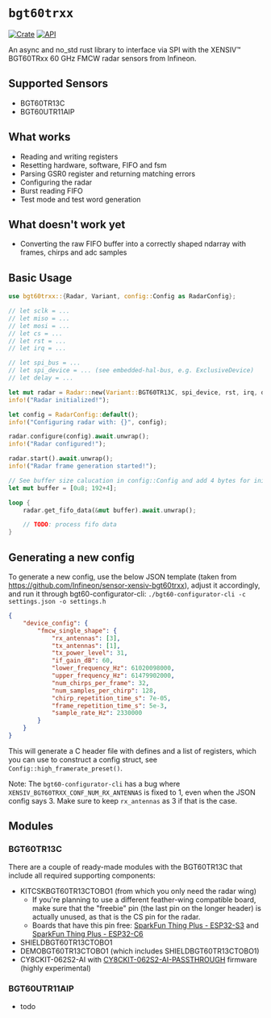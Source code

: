 # `bgt60trxx`

[![Crate](https://img.shields.io/crates/v/bgt60trxx.svg)](https://crates.io/crates/bgt60trxx)
[![API](https://docs.rs/bgt60trxx/badge.svg)](https://docs.rs/bgt60trxx)

An async and no_std rust library to interface via SPI with the XENSIV™ BGT60TRxx 60 GHz FMCW radar sensors from Infineon.

## Supported Sensors
- BGT60TR13C
- BGT60UTR11AIP

## What works
- Reading and writing registers
- Resetting hardware, software, FIFO and fsm
- Parsing GSR0 register and returning matching errors
- Configuring the radar
- Burst reading FIFO
- Test mode and test word generation

## What doesn't work yet
- Converting the raw FIFO buffer into a correctly shaped ndarray with frames, chirps and adc samples

## Basic Usage
```rust
use bgt60trxx::{Radar, Variant, config::Config as RadarConfig};

// let sclk = ...
// let miso = ...
// let mosi = ...
// let cs = ...
// let rst = ...
// let irq = ...

// let spi_bus = ...
// let spi_device = ... (see embedded-hal-bus, e.g. ExclusiveDevice)
// let delay = ...

let mut radar = Radar::new(Variant::BGT60TR13C, spi_device, rst, irq, delay).await.unwrap();
info!("Radar initialized!");

let config = RadarConfig::default();
info!("Configuring radar with: {}", config);

radar.configure(config).await.unwrap();
info!("Radar configured!");

radar.start().await.unwrap();
info!("Radar frame generation started!");

// See buffer size calucation in config::Config and add 4 bytes for initial burst command
let mut buffer = [0u8; 192+4];

loop {
    radar.get_fifo_data(&mut buffer).await.unwrap();

    // TODO: process fifo data
}
```

## Generating a new config
To generate a new config, use the below JSON template (taken from https://github.com/Infineon/sensor-xensiv-bgt60trxx), adjust it accordingly, and run it through bgt60-configurator-cli:
`./bgt60-configurator-cli -c settings.json -o settings.h`

```json
{
    "device_config": {
        "fmcw_single_shape": {
            "rx_antennas": [3], 
            "tx_antennas": [1], 
            "tx_power_level": 31, 
            "if_gain_dB": 60, 
            "lower_frequency_Hz": 61020098000, 
            "upper_frequency_Hz": 61479902000, 
            "num_chirps_per_frame": 32, 
            "num_samples_per_chirp": 128, 
            "chirp_repetition_time_s": 7e-05, 
            "frame_repetition_time_s": 5e-3, 
            "sample_rate_Hz": 2330000
        }
    }
}
```

This will generate a C header file with defines and a list of registers, which you can use to construct a config struct, see `Config::high_framerate_preset()`.

Note: The `bgt60-configurator-cli` has a bug where `XENSIV_BGT60TRXX_CONF_NUM_RX_ANTENNAS` is fixed to 1, even when the JSON config says 3.
Make sure to keep `rx_antennas` as 3 if that is the case.


## Modules

### BGT60TR13C
There are a couple of ready-made modules with the BGT60TR13C that include all required supporting components:
- KITCSKBGT60TR13CTOBO1 (from which you only need the radar wing)
    - If you're planning to use a different feather-wing compatible board, make sure that the "freebie" pin (the last pin on the longer header) is actually unused, as that is the CS pin for the radar.
    - Boards that have this pin free: [SparkFun Thing Plus - ESP32-S3](https://www.sparkfun.com/sparkfun-thing-plus-esp32-s3.html) and [SparkFun Thing Plus - ESP32-C6](https://www.sparkfun.com/sparkfun-thing-plus-esp32-c6.html)
- SHIELDBGT60TR13CTOBO1
- DEMOBGT60TR13CTOBO1 (which includes SHIELDBGT60TR13CTOBO1)
- CY8CKIT-062S2-AI with [CY8CKIT-062S2-AI-PASSTHROUGH](https://github.com/thedevleon/CY8CKIT-062S2-AI-PASSTHROUGH) firmware (highly experimental)

### BGT60UTR11AIP
- todo